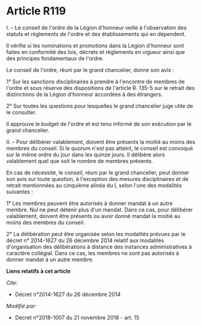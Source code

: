 # Article R119

I. – Le conseil de l'ordre de la Légion d'honneur veille à l'observation des statuts et règlements de l'ordre et des
établissements qui en dépendent. 

Il vérifie si les nominations et promotions dans la Légion d'honneur sont faites en conformité des lois, décrets et
règlements en vigueur ainsi que des principes fondamentaux de l'ordre. 

Le conseil de l'ordre, réuni par le grand chancelier, donne son avis : 

1° Sur les sanctions disciplinaires à prendre à l'encontre de membres de l'ordre et sous réserve des dispositions de
l'article R. 135-5 sur le retrait des distinctions de la Légion d'honneur accordées à des étrangers. 

2° Sur toutes les questions pour lesquelles le grand chancelier juge utile de le consulter. 

Il approuve le budget de l'ordre et est tenu informé de son exécution par le grand chancelier. 

II. – Pour délibérer valablement, doivent être présents la moitié au moins des membres du conseil. Si le quorum n'est pas
atteint, le conseil est convoqué sur le même ordre du jour dans les quinze jours. Il délibère alors valablement quel que soit
le nombre de membres présents. 

En cas de nécessité, le conseil, réuni par le grand chancelier, peut donner son avis sur toute question, à l'exception des
mesures disciplinaires et de retrait mentionnées au cinquième alinéa du I, selon l'une des modalités suivantes : 

1° Les membres peuvent être autorisés à donner mandat à un autre membre. Nul ne peut détenir plus d'un mandat. Dans ce cas,
pour délibérer valablement, doivent être présents ou avoir donné mandat la moitié au moins des membres du conseil. 

2° La délibération peut être organisée selon les modalités prévues par le décret n° 2014-1627 du 26 décembre 2014 relatif aux
modalités d'organisation des délibérations à distance des instances administratives à caractère collégial. Dans ce cas, les
membres ne sont pas autorisés à donner mandat à un autre membre.

**Liens relatifs à cet article**

_Cite_:

  - Décret n°2014-1627 du 26 décembre 2014

_Modifié par_:

  - Décret n°2018-1007 du 21 novembre 2018 - art. 15
